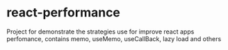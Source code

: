 # react-performance
Project for demonstrate the strategies use for improve react apps perfomance, contains memo, useMemo, useCallBack, lazy load and others
